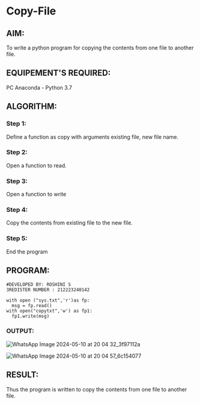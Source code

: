 # Copy-File
## AIM:
To write a python program for copying the contents from one file to another file.
## EQUIPEMENT'S REQUIRED: 
PC
Anaconda - Python 3.7
## ALGORITHM: 
### Step 1:
Define a function as copy with arguments existing file, new file name.
### Step 2:
Open a function to read.
### Step 3:
Open a function to write
### Step 4:
Copy the contents from existing file to the new file.
### Step 5:
End the program

## PROGRAM:
```
#DEVELOPED BY: ROSHINI S
3REDISTER NUMBER : 212223240142

with open ("sys.txt",'r')as fp:
  msg = fp.read()
with open("copytxt",'w') as fp1:
  fp1.write(msg)
```
### OUTPUT:

![WhatsApp Image 2024-05-10 at 20 04 32_3f97112a](https://github.com/Roshini2201/Copy-File/assets/154105318/9b80ca25-5619-47c8-9585-631a8200958a)

![WhatsApp Image 2024-05-10 at 20 04 57_6c154077](https://github.com/Roshini2201/Copy-File/assets/154105318/4c58d256-5c20-4488-8f6c-bfb111c2a659)

## RESULT:
Thus the program is written to copy the contents from one file to another file.

